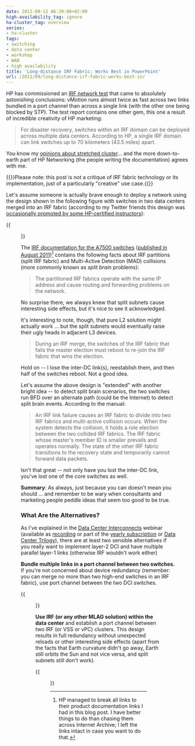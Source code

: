 ```yaml
---
date: 2011-09-12 06:39:00+02:00
high-availability_tag: ignore
ha-cluster_tag: overview
series:
- ha-cluster
tags:
- switching
- data center
- workshop
- WAN
- high availability
title: 'Long-distance IRF Fabric: Works Best in PowerPoint'
url: /2011/09/long-distance-irf-fabric-works-best-in/
---
```

HP has commissioned an [IRF network test](https://web.archive.org/web/20170806120331/http://www3.networktest.com/hpirf/hpirf1.pdf) that came to absolutely astonishing conclusions: vMotion runs almost twice as fast across two links bundled in a port channel than across a single link (with the other one being blocked by STP). The test report contains one other gem, this one a result of incredible creativity of HP marketing:

> For disaster recovery, switches within an IRF domain can be deployed across multiple data centers. According to HP, a single IRF domain can link switches up to 70 kilometers (43.5 miles) apart.

You know my [opinions about stretched cluster](/2011/06/stretched-clusters-almost-as-good-as/)... and the more down-to-earth part of HP Networking (the people writing the documentation) agrees with me.
<!--more-->
{{<note>}}Please note: this post is not a critique of IRF fabric technology or its implementation, just of a particularly \"creative\" use case.{{</note>}}

Let's assume someone is actually brave enough to deploy a network using the design shown in the following figure with switches in two data centers merged into an IRF fabric (according to my Twitter friends this design was [occasionally promoted by some HP-certified instructors](http://twitter.com/singlekorn/status/81069716852056065)):

{{<figure src="/2011/09/s320-IRF_DC_Stupid.png" caption="Stretched IRF fabric design">}}

The [IRF documentation for the A7500 switches](http://bizsupport1.austin.hp.com/bc/docs/support/SupportManual/c02985993/c02985993.pdf) ([published in August 2011](http://h20000.www2.hp.com/bizsupport/TechSupport/DocumentIndex.jsp?contentType=SupportManual&lang=en&cc=us&docIndexId=64179&taskId=101&prodTypeId=12883&prodSeriesId=4177519))[^NLOL] contains the following facts about IRF partitions (split IRF fabric) and Multi-Active Detection (MAD) collisions (more commonly known as *split brain* problems):

[^NLOL]: HP managed to break all links to their product documentation links I had in this blog post. I have better things to do than chasing them across Internet Archive; I left the links intact in case you want to do that.

> The partitioned IRF fabrics operate with the same IP address and cause routing and forwarding problems on the network.

No surprise there, we always knew that split subnets cause interesting side effects, but it's nice to see it acknowledged.

It\'s interesting to note, though, that pure L2 solution might actually work \... but the split subnets would eventually raise their ugly heads in adjacent L3 devices.

> During an IRF merge, the switches of the IRF fabric that fails the master election must reboot to re-join the IRF fabric that wins the election.

Hold on -- I lose the inter-DC link(s), reestablish them, and then half of the switches reboot. Not a good idea.

Let's assume the above design is "extended" with another bright idea -- to detect split brain scenarios, the two switches run BFD over an alternate path (could be the Internet) to detect split brain events. According to the manual:

> An IRF link failure causes an IRF fabric to divide into two IRF fabrics and multi-active collision occurs. When the system detects the collision, it holds a role election between the two collided IRF fabrics. The IRF fabric whose master's member ID is smaller prevails and operates normally. The state of the other IRF fabric transitions to the recovery state and temporarily cannot forward data packets.

Isn't that great -- not only have you lost the inter-DC link, you've lost one of the core switches as well.

**Summary**: As always, just because you can doesn't mean you should \... and remember to be wary when consultants and marketing people peddle ideas that seem too good to be true.

### What Are the Alternatives?

As I've explained in the [Data Center Interconnects](https://www.ipspace.net/DCI) webinar (available as [recording](https://www.ipspace.net/Recordings?code=DCI) or part of the [yearly subscription](https://www.ipspace.net/Subscription) or [Data Center Trilogy](https://www.ipspace.net/Data_Center_trilogy)), there are at least two sensible alternatives if you really want to implement layer-2 DCI and have multiple parallel layer-1 links (otherwise IRF wouldn't work either)

**Bundle multiple links in a port channel between two switches.** If you're not concerned about device redundancy (remember: you can merge no more than two high-end switches in an IRF fabric), use port channel between the two DCI switches.

{{<figure src="/2011/09/s320-IRF_DC_PC.png" caption="DCI link implemented with LAG bundle">}}

**Use IRF (or any other MLAG solution) within the data center** and establish a port channel between two IRF (or VSS or vPC) clusters. This design results in full redundancy without unexpected reloads or other interesting side effects (apart from the facts that Earth curvature didn\'t go away, Earth still orbits the Sun and not vice versa, and split subnets still don't work).

{{<figure src="/2011/09/s320-IRF_DC_Full.png"  caption="DCI link implemented as an MLAG bundle">}}
